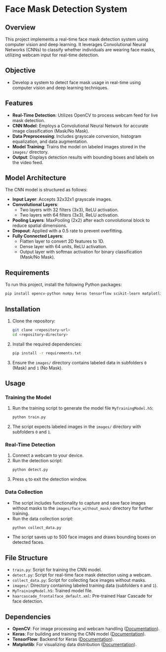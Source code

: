 # Face Mask Detection System

## Overview
This project implements a real-time face mask detection system using computer vision and deep learning. It leverages Convolutional Neural Networks (CNNs) to classify whether individuals are wearing face masks, utilizing webcam input for real-time detection.

## Objective
- Develop a system to detect face mask usage in real-time using computer vision and deep learning techniques.

## Features
- **Real-Time Detection**: Utilizes OpenCV to process webcam feed for live mask detection.
- **CNN Model**: Employs a Convolutional Neural Network for accurate image classification (Mask/No Mask).
- **Data Preprocessing**: Includes grayscale conversion, histogram equalization, and data augmentation.
- **Model Training**: Trains the model on labeled images stored in the `images/` directory.
- **Output**: Displays detection results with bounding boxes and labels on the video feed.

## Model Architecture
The CNN model is structured as follows:
- **Input Layer**: Accepts 32x32x1 grayscale images.
- **Convolutional Layers**:
  - Two layers with 32 filters (3x3), ReLU activation.
  - Two layers with 64 filters (3x3), ReLU activation.
- **Pooling Layers**: MaxPooling (2x2) after each convolutional block to reduce spatial dimensions.
- **Dropout**: Applied with a 0.5 rate to prevent overfitting.
- **Fully Connected Layers**:
  - Flatten layer to convert 2D features to 1D.
  - Dense layer with 64 units, ReLU activation.
  - Output layer with softmax activation for binary classification (Mask/No Mask).

## Requirements
To run this project, install the following Python packages:
```bash
pip install opencv-python numpy keras tensorflow scikit-learn matplotlib
```

## Installation
1. Clone the repository:
   ```bash
   git clone <repository-url>
   cd <repository-directory>
   ```
2. Install the required dependencies:
   ```bash
   pip install -r requirements.txt
   ```
3. Ensure the `images/` directory contains labeled data in subfolders `0` (Mask) and `1` (No Mask).

## Usage
### Training the Model
1. Run the training script to generate the model file `MyTrainingModel.h5`:
   ```bash
   python train.py
   ```
2. The script expects labeled images in the `images/` directory with subfolders `0` and `1`.

### Real-Time Detection
1. Connect a webcam to your device.
2. Run the detection script:
   ```bash
   python detect.py
   ```
3. Press `q` to exit the detection window.

### Data Collection
- The script includes functionality to capture and save face images without masks to the `images/face_without_mask/` directory for further training.
- Run the data collection script:
   ```bash
   python collect_data.py
   ```
- The script saves up to 500 face images and draws bounding boxes on detected faces.

## File Structure
- `train.py`: Script for training the CNN model.
- `detect.py`: Script for real-time face mask detection using a webcam.
- `collect_data.py`: Script for collecting face images without masks.
- `images/`: Directory containing labeled training data (subfolders `0` and `1`).
- `MyTrainingModel.h5`: Trained model file.
- `haarcascade_frontalface_default.xml`: Pre-trained Haar Cascade for face detection.

## Dependencies
- **OpenCV**: For image processing and webcam handling ([Documentation](https://docs.opencv.org/)).
- **Keras**: For building and training the CNN model ([Documentation](https://keras.io/)).
- **TensorFlow**: Backend for Keras ([Documentation](https://www.tensorflow.org/)).
- **Matplotlib**: For visualizing data distribution ([Documentation](https://matplotlib.org/)).

